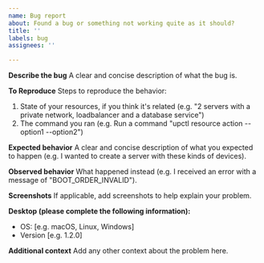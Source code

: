 ```yaml
---
name: Bug report
about: Found a bug or something not working quite as it should?
title: ''
labels: bug
assignees: ''

---
```


**Describe the bug**
A clear and concise description of what the bug is.

**To Reproduce**
Steps to reproduce the behavior:
1. State of your resources, if you think it's related (e.g. "2 servers with a private network, loadbalancer and a database service")
2. The command you ran (e.g. Run a command "upctl resource action --option1 --option2")

**Expected behavior**
A clear and concise description of what you expected to happen (e.g. I wanted to create a server with these kinds of devices).

**Observed behavior**
What happened instead (e.g. I received an error with a message of "BOOT_ORDER_INVALID").

**Screenshots**
If applicable, add screenshots to help explain your problem.

**Desktop (please complete the following information):**
 - OS: [e.g. macOS, Linux, Windows]
 - Version [e.g. 1.2.0]


**Additional context**
Add any other context about the problem here.
